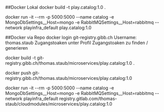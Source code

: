 
##Docker Lokal
docker build  -t play.catalog:1.0 .                

docker run -it --rm -p 5000:5000 --name catalog -e MongoDbSettings__Host=mongo -e RabbitMQSettings__Host=rabbitmq  --network playinfra_default play.catalog:1.0


##Docker via Repo
docker login git-registry.gibb.ch
Username: thomas.staub
Zugangstoaken unter Profil Zugangstoaken zu finden / generieren

docker build -t git-registry.gibb.ch/thomas.staub/microservices/play.catalog:1.0 .

docker push git-registry.gibb.ch/thomas.staub/microservices/play.catalog:1.0

docker run -it --rm -p 5000:5000 --name catalog -e MongoDbSettings__Host=mongo -e RabbitMQSettings__Host=rabbitmq --network playinfra_default registry.gitlab.com/thomas-staub/cloudmodules/microservices/play.catalog:1.0

